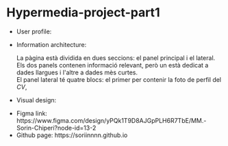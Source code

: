 # Hypermedia-project-part1

<!DOCTYPE html>
<html>
  <head>
  </head>
  <body>
    <ul>
      <li>
        User profile:
        <p></p>
      </li>
      <li>
        Information architecture:
        <p>La pàgina està dividida en dues seccions: el panel principal i el lateral. Els dos panels contenen informació 
           relevant, però un està dedicat a dades llargues i l'altre a dades mès curtes.<br/>
           El panel lateral té quatre blocs: el primer per contenir la foto de perfil del <i>CV</i>, 
        </p>
      </li>
      <li>
        Visual design:
        <p></p>
      </li>
      <li>
        Figma link: https://www.figma.com/design/yPQk1T9D8AJGpPLH6R7TbE/MM.-Sorin-Chiperi?node-id=13-2
      </li>
      <li>
        Github page: https://soriinnnn.github.io
      </li>
    </ul>
  </body>
</html>
